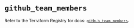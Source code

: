 # `github_team_members`

Refer to the Terraform Registry for docs: [`github_team_members`](https://registry.terraform.io/providers/integrations/github/5.44.0/docs/resources/team_members).
